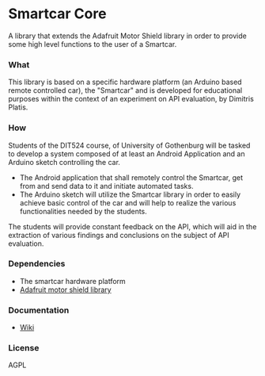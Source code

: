 # Smartcar Core
A library that extends the Adafruit Motor Shield library in order to provide some high level functions to the user of a Smartcar.

### What
This library is based on a specific hardware platform (an Arduino based remote controlled car), the "Smartcar" and is developed for educational purposes within the context of an experiment on API evaluation, by Dimitris Platis.

### How
Students of the DIT524 course, of University of Gothenburg will be tasked to develop a system composed of at least an Android Application and an Arduino sketch controlling the car.
- The Android application that shall remotely control the Smartcar, get from and send data to it and initiate automated tasks.
- The Arduino sketch will utilize the Smartcar library in order to easily achieve basic control of the car and will help to realize the various functionalities needed by the students.

The students will provide constant feedback on the API, which will aid in the extraction of various findings and conclusions on the subject of API evaluation.

### Dependencies
- The smartcar hardware platform
- [Adafruit motor shield library]

### Documentation
- [Wiki]

[Adafruit motor shield library]:https://github.com/adafruit/Adafruit-Motor-Shield-library
[Wiki]:https://github.com/platisd/smartcar_core/wiki

### License
AGPL
